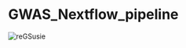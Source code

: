 # GWAS_Nextflow_pipeline

![reGSusie](https://github.com/idarahu/reGSusie/assets/102286655/90949f03-d598-4ff8-92fd-cf71701b8ab8)
